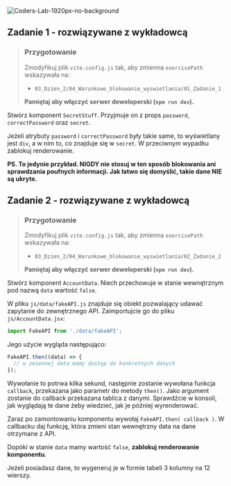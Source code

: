 ![Coders-Lab-1920px-no-background](https://user-images.githubusercontent.com/30623667/104709394-2cabee80-571f-11eb-9518-ea6a794e558e.png)


## Zadanie 1 - rozwiązywane z wykładowcą

> ### Przygotowanie
>
> Zmodyfikuj plik `vite.config.js` tak, aby zmienna `exercisePath` wskazywała na:
>
> - `03_Dzien_2/04_Warunkowe_blokowanie_wyswietlania/01_Zadanie_1`
>
> **Pamiętaj aby włączyć serwer deweloperski (`npm run dev`).**

Stwórz komponent `SecretStuff`. Przyjmuje on z props `password`, `correctPassword` oraz `secret`.

Jeżeli atrybuty `password` i `correctPassword` były takie same, to wyświetlany jest `div`, a w nim to, co znajduje się w `secret`. W przeciwnym wypadku zablokuj renderowanie.

**PS. To jedynie przykład. NIGDY nie stosuj w ten sposób blokowania ani sprawdzania poufnych informacji. Jak łatwo się domyślić, takie dane NIE są ukryte.**


## Zadanie 2 - rozwiązywane z wykładowcą

> ### Przygotowanie
>
> Zmodyfikuj plik `vite.config.js` tak, aby zmienna `exercisePath` wskazywała na:
>
> - `03_Dzien_2/04_Warunkowe_blokowanie_wyswietlania/02_Zadanie_2`
>
> **Pamiętaj aby włączyć serwer deweloperski (`npm run dev`).**

Stwórz komponent `AccountData`. Niech przechowuje w stanie wewnętrznym pod nazwą `data` wartość `false`.

W pliku `js/data/fakeAPI.js` znajduje się obiekt pozwalający udawać zapytanie do zewnętrznego API. Zaimportujcie go do pliku `js/AccountData.jsx`:

```js
import FakeAPI from './data/fakeAPI';
```

Jego użycie wygląda następująco:

```js
FakeAPI.then((data) => {
  // w zmiennej data mamy dostęp do konkretnych danych
});
```

Wywołanie to potrwa kilka sekund, następnie zostanie wywołana funkcja `callback`, przekazana jako parametr do metody `then()`. Jako argument zostanie do callback przekazana tablica z danymi. Sprawdźcie w konsoli, jak wyglądają te dane żeby wiedzieć, jak je później wyrenderować.

Zaraz po zamontowaniu komponentu wywołaj `FakeAPI.then( callback )`. W callbacku daj funkcję, która zmieni stan wewnętrzny data na dane otrzymane z API.

Dopóki w stanie `data` mamy wartość `false`, **zablokuj renderowanie komponentu**.

Jeżeli posiadasz dane, to wygeneruj je w formie tabeli 3 kolumny na 12 wierszy.
